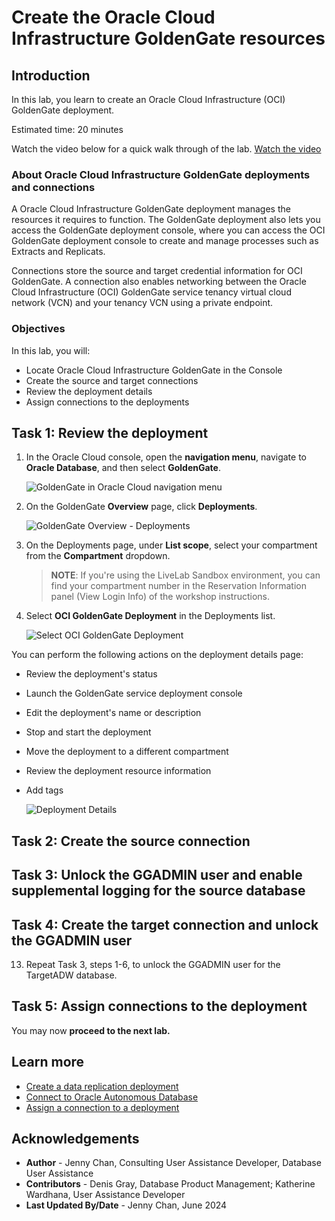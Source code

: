 # Create the Oracle Cloud Infrastructure GoldenGate resources

## Introduction

In this lab, you learn to create an Oracle Cloud Infrastructure (OCI) GoldenGate deployment.

Estimated time: 20 minutes

Watch the video below for a quick walk through of the lab.
[Watch the video](videohub:1_hz7gsiin)

### About Oracle Cloud Infrastructure GoldenGate deployments and connections

A Oracle Cloud Infrastructure GoldenGate deployment manages the resources it requires to function. The GoldenGate deployment also lets you access the GoldenGate deployment console, where you can access the OCI GoldenGate deployment console to create and manage processes such as Extracts and Replicats.

Connections store the source and target credential information for OCI GoldenGate. A connection also enables networking between the Oracle Cloud Infrastructure (OCI) GoldenGate service tenancy virtual cloud network (VCN) and your tenancy VCN using a private endpoint.

### Objectives

In this lab, you will:
* Locate Oracle Cloud Infrastructure GoldenGate in the Console
* Create the source and target connections
* Review the deployment details
* Assign connections to the deployments 

## Task 1: Review the deployment

1. In the Oracle Cloud console, open the **navigation menu**, navigate to **Oracle Database**, and then select **GoldenGate**.

    ![GoldenGate in Oracle Cloud navigation menu](https://oracle-livelabs.github.io/goldengate/ggs-common/create/images/database-goldengate.png " ")

2. On the GoldenGate **Overview** page, click **Deployments**.

    ![GoldenGate Overview - Deployments](https://oracle-livelabs.github.io/goldengate/ggs-common/create/images/01-02-ggs-overview.png " ")

3. On the Deployments page, under **List scope**, select your compartment from the **Compartment** dropdown.

    > **NOTE**: If you're using the LiveLab Sandbox environment, you can find your compartment number in the Reservation Information panel (View Login Info) of the workshop instructions.

4. Select **OCI GoldenGate Deployment** in the Deployments list.

    ![Select OCI GoldenGate Deployment](https://oracle-livelabs.github.io/goldengate/ggs-common/create/images/01-04-ggs-deployments.png " ")

You can perform the following actions on the deployment details page:

* Review the deployment's status
* Launch the GoldenGate service deployment console
* Edit the deployment's name or description
* Stop and start the deployment
* Move the deployment to a different compartment
* Review the deployment resource information
* Add tags

    ![Deployment Details](https://oracle-livelabs.github.io/goldengate/ggs-common/create/images/05-01-deployment-details.png " ")

## Task 2: Create the source connection

[](include:01-create-source-connection.md)

## Task 3: Unlock the GGADMIN user and enable supplemental logging for the source database

[](include:02-unlock-source-ggadmin.md)

## Task 4: Create the target connection and unlock the GGADMIN user

[](include:03-create-target-connection.md)

13. Repeat Task 3, steps 1-6, to unlock the GGADMIN user for the TargetADW database.

## Task 5: Assign connections to the deployment

[](include:05-assign-connection.md)

You may now **proceed to the next lab.**

## Learn more

* [Create a data replication deployment](https://docs.oracle.com/en/cloud/paas/goldengate-service/llyhq/#GUID-899C1348-58CA-43EE-B775-EAD3B365A7A9)
* [Connect to Oracle Autonomous Database](https://docs.oracle.com/en/cloud/paas/goldengate-service/tqrlh/)
* [Assign a connection to a deployment](https://docs.oracle.com/en/cloud/paas/goldengate-service/llyhq/#GUID-69F7C944-DD31-40FA-8589-4CB5113E74D0)

## Acknowledgements
* **Author** - Jenny Chan, Consulting User Assistance Developer, Database User Assistance
* **Contributors** -  Denis Gray, Database Product Management; Katherine Wardhana, User Assistance Developer
* **Last Updated By/Date** - Jenny Chan, June 2024